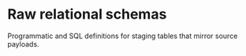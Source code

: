 # Raw relational schemas

Programmatic and SQL definitions for staging tables that mirror source payloads.
